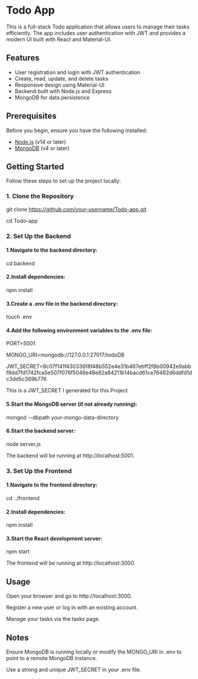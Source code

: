 # Todo App

This is a full-stack Todo application that allows users to manage their tasks efficiently. The app includes user authentication with JWT and provides a modern UI built with React and Material-UI.

## Features

- User registration and login with JWT authentication
- Create, read, update, and delete tasks
- Responsive design using Material-UI
- Backend built with Node.js and Express
- MongoDB for data persistence

## Prerequisites

Before you begin, ensure you have the following installed:

- [Node.js](https://nodejs.org/) (v14 or later)
- [MongoDB](https://www.mongodb.com/) (v4 or later)

## Getting Started

Follow these steps to set up the project locally:

### 1. Clone the Repository

git clone https://github.com/your-username/Todo-app.git

cd Todo-app

### 2. Set Up the Backend
#### 1.Navigate to the backend directory:

cd backend

#### 2.Install dependencies:

npm install

#### 3.Create a .env file in the backend directory:

touch .env

#### 4.Add the following environment variables to the .env file:

PORT=5001

MONGO_URI=mongodb://127.0.0.1:27017/todoDB

JWT_SECRET=8c07f141f430336f8f48b552e4e31b467ebff2f8b00942e9abbf9dd7fd1742fca5e507f076f5046e48e82a84211b14bacd61ce76482d6ddfd1dc3dd5c369b776

This is a JWT_SECRET I generated for this Project

#### 5.Start the MongoDB server (if not already running):

mongod --dbpath your-mongo-data-directory

#### 6.Start the backend server:

node server.js

The backend will be running at http://localhost:5001.

### 3. Set Up the Frontend
#### 1.Navigate to the frontend directory:

cd ../frontend

#### 2.Install dependencies:

npm install

#### 3.Start the React development server:

npm start

The frontend will be running at http://localhost:3000.

## Usage
Open your browser and go to http://localhost:3000.

Register a new user or log in with an existing account.

Manage your tasks via the tasks page.

## Notes
Ensure MongoDB is running locally or modify the MONGO_URI in .env to point to a remote MongoDB instance.

Use a strong and unique JWT_SECRET in your .env file.
